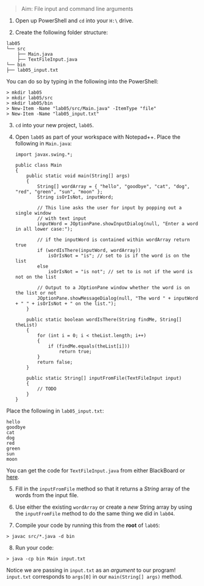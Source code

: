 > Aim: File input and command line arguments

1. Open up PowerShell and `cd` into your `H:\` drive.

2. Create the following folder structure:
```
lab05
└── src
    ├── Main.java
    ├── TextFileInput.java
└── bin
├── lab05_input.txt
```
You can do so by typing in the following into the PowerShell:
```
> mkdir lab05
> mkdir lab05/src
> mkdir lab05/bin
> New-Item -Name "lab05/src/Main.java" -ItemType "file"
> New-Item -Name "lab05_input.txt"
```
 
3. `cd` into your new project, `lab05`.

4. Open `lab05` as part of your workspace with Notepad++. Place the following in `Main.java`:

    ```
    import javax.swing.*;

    public class Main 
    {
        public static void main(String[] args) 
        {
            String[] wordArray = { "hello", "goodbye", "cat", "dog", "red", "green", "sun", "moon" };
            String isOrIsNot, inputWord;

            // This line asks the user for input by popping out a single window
            // with text input
            inputWord = JOptionPane.showInputDialog(null, "Enter a word in all lower case:");

            // if the inputWord is contained within wordArray return true
            if (wordIsThere(inputWord, wordArray)) 
                isOrIsNot = "is"; // set to is if the word is on the list
            else
                isOrIsNot = "is not"; // set to is not if the word is not on the list

            // Output to a JOptionPane window whether the word is on the list or not
            JOptionPane.showMessageDialog(null, "The word " + inputWord + " " + isOrIsNot + " on the list.");
        }

        public static boolean wordIsThere(String findMe, String[] theList) 
        {
            for (int i = 0; i < theList.length; i++)
            {
                if (findMe.equals(theList[i]))
                    return true;
            }
            return false;
        }

        public static String[] inputFromFile(TextFileInput input)
        {
            // TODO
        } 
    }
    ```
Place the following in `lab05_input.txt`:
```
hello
goodbye
cat
dog
red
green
sun
moon
```
You can get the code for `TextFileInput.java` from either BlackBoard or <a href="/Misc/TextFileInput.java" target="_blank">here</a>.

5. Fill in the `inputFromFile` method so that it returns a *String* array of the words from the input file.

6. Use either the existing `wordArray` or create a *new* String array by using the `inputFromFile` method to do the same thing we did in `lab04`.

7. Compile your code by running this from the **root** of `lab05`:
```
> javac src/*.java -d bin
```

8. Run your code:
```
> java -cp bin Main input.txt
```
Notice we are passing in `input.txt` as an *argument* to our program! `input.txt` corresponds to `args[0]` in our `main(String[] args)` method.